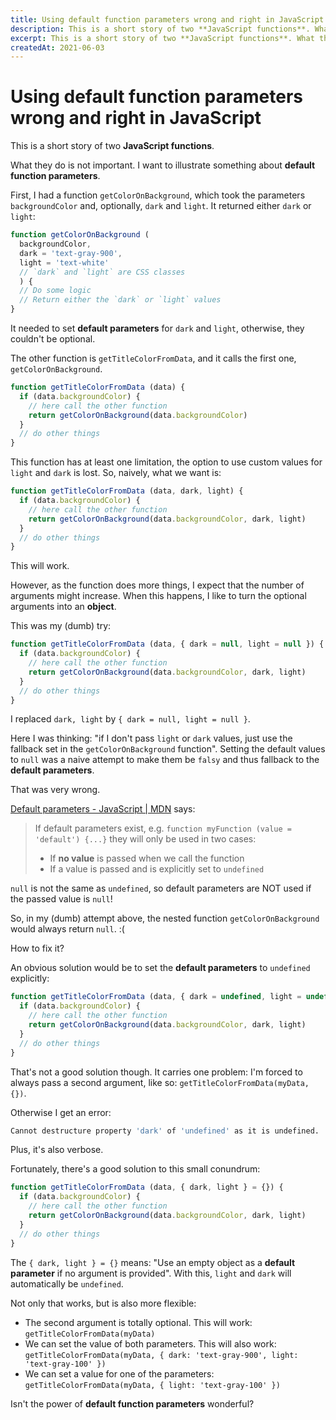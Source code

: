 ```yaml
---
title: Using default function parameters wrong and right in JavaScript - Luis Martinez Web Developer
description: This is a short story of two **JavaScript functions**. What they do is not important. I want to illustrate something about **default function parameters**.
excerpt: This is a short story of two **JavaScript functions**. What they do is not important. I want to illustrate something about **default function parameters**.
createdAt: 2021-06-03
---
```


# Using default function parameters wrong and right in JavaScript

This is a short story of two **JavaScript functions**.

What they do is not important. I want to illustrate something about **default function parameters**.

First, I had a function `getColorOnBackground`, which took the parameters `backgroundColor` and, optionally, `dark` and `light`. It returned either `dark` or `light`:

```js
function getColorOnBackground (
  backgroundColor,
  dark = 'text-gray-900',
  light = 'text-white'
  // `dark` and `light` are CSS classes
  ) {
  // Do some logic
  // Return either the `dark` or `light` values
}
```

It needed to set **default parameters** for `dark` and `light`, otherwise, they couldn't be optional.

The other function is `getTitleColorFromData`, and it calls the first one, `getColorOnBackground`.

```js
function getTitleColorFromData (data) {
  if (data.backgroundColor) {
    // here call the other function
    return getColorOnBackground(data.backgroundColor)
  }
  // do other things
}
```

This function has at least one limitation, the option to use custom values for `light` and `dark` is lost. So, naively, what we want is:

```js
function getTitleColorFromData (data, dark, light) {
  if (data.backgroundColor) {
    // here call the other function
    return getColorOnBackground(data.backgroundColor, dark, light)
  }
  // do other things
}
```

This will work.

However, as the function does more things, I expect that the number of arguments might increase. When this happens, I like to turn the optional arguments into an **object**.

This was my (dumb) try:

```js
function getTitleColorFromData (data, { dark = null, light = null }) {
  if (data.backgroundColor) {
    // here call the other function
    return getColorOnBackground(data.backgroundColor, dark, light)
  }
  // do other things
}
```

I replaced `dark, light` by `{ dark = null, light = null }`.

Here I was thinking: "if I don't pass `light` or `dark` values, just use the fallback set in the `getColorOnBackground` function". Setting the default values to `null` was a naive attempt to make them be `falsy` and thus fallback to the **default parameters**.

That was very wrong.

[Default parameters - JavaScript | MDN](https://developer.mozilla.org/en-US/docs/Web/JavaScript/Reference/Functions/Default_parameters#passing_undefined_vs._other_falsy_values) says:

> If default parameters exist, e.g. `function myFunction (value = 'default') {...}` they will only be used in two cases:
>
> - If **no value** is passed when we call the function
> - If a value is passed and is explicitly set to `undefined`

`null` is not the same as `undefined`, so default parameters are NOT used if the passed value is `null`!

So, in my (dumb) attempt above, the nested function `getColorOnBackground` would always return `null`. :(

How to fix it?

An obvious solution would be to set the **default parameters** to `undefined` explicitly:

```js
function getTitleColorFromData (data, { dark = undefined, light = undefined }) {
  if (data.backgroundColor) {
    // here call the other function
    return getColorOnBackground(data.backgroundColor, dark, light)
  }
  // do other things
}
```

That's not a good solution though. It carries one problem: I'm forced to always pass a second argument, like so: `getTitleColorFromData(myData, {})`.

Otherwise I get an error:

```bash
Cannot destructure property 'dark' of 'undefined' as it is undefined.
```

Plus, it's also verbose.

Fortunately, there's a good solution to this small conundrum:

```js
function getTitleColorFromData (data, { dark, light } = {}) {
  if (data.backgroundColor) {
    // here call the other function
    return getColorOnBackground(data.backgroundColor, dark, light)
  }
  // do other things
}
```

The `{ dark, light } = {}` means: "Use an empty object as a **default parameter** if no argument is provided". With this, `light` and `dark` will automatically be `undefined`.

Not only that works, but is also more flexible:

- The second argument is totally optional. This will work: `getTitleColorFromData(myData)`
- We can set the value of both parameters. This will also work: `getTitleColorFromData(myData, { dark: 'text-gray-900', light: 'text-gray-100' })`
- We can set a value for one of the parameters: `getTitleColorFromData(myData, { light: 'text-gray-100' })`

Isn't the power of **default function parameters** wonderful?
